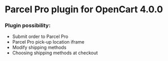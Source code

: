 # Parcel Pro plugin for OpenCart 4.0.0

### Plugin possibility:
- Submit order to Parcel Pro
- Parcel Pro pick-up location iframe
- Modify shipping methods
- Choosing shipping methods at checkout
